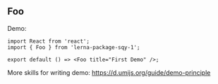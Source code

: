 
## Foo

Demo:

```tsx
import React from 'react';
import { Foo } from 'lerna-package-sqy-1';

export default () => <Foo title="First Demo" />;
```

More skills for writing demo: https://d.umijs.org/guide/demo-principle
